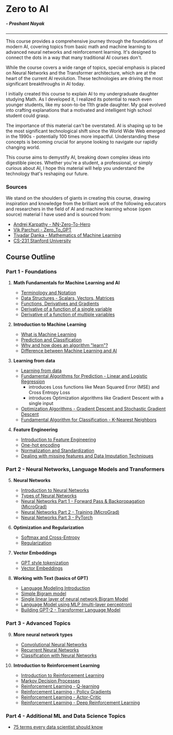 # Zero to AI
##### *- Prashant Nayak*
---

This course provides a comprehensive journey through the foundations of modern AI, covering topics from basic math and machine learning to advanced neural networks and reinforcement learning. It's designed to connect the dots in a way that many traditional AI courses don't.

While the course covers a wide range of topics, special emphasis is placed on Neural Networks and the Transformer architecture, which are at the heart of the current AI revolution. These technologies are driving the most significant breakthroughs in AI today.

I initially created this course to explain AI to my undergraduate daughter studying Math. As I developed it, I realized its potential to reach even younger students, like my soon-to-be 11th grade daughter. My goal evolved into crafting explanations that a motivated and intelligent high school student could grasp.

The importance of this material can't be overstated. AI is shaping up to be the most significant technological shift since the World Wide Web emerged in the 1990s - potentially 100 times more impactful. Understanding these concepts is becoming crucial for anyone looking to navigate our rapidly changing world.

This course aims to demystify AI, breaking down complex ideas into digestible pieces. Whether you're a student, a professional, or simply curious about AI, I hope this material will help you understand the technology that's reshaping our future.

### Sources

We stand on the shoulders of giants in creating this course, drawing inspiration and knowledge from the brilliant work of the following educators and researchers in the field of AI and machine learning whose (open source) material I have used and is sourced from:
- [Andrej Karpathy - NN-Zero-To-Hero](https://github.com/karpathy/nn-zero-to-hero)
- [Vik Parchuri - Zero_To_GPT](https://github.com/VikParuchuri/zero_to_gpt/tree/master?tab=readme-ov-file)
- [Tivadar Danka - Mathematics of Machine Learning](https://tivadardanka.com/mathematics-of-machine-learning-preview)
- [CS-231 Stanford University](https://cs231n.github.io/)

## Course Outline

### Part 1 - Foundations

1. **Math Fundamentals for Machine Learning and AI**
   - [Terminology and Notation](./notes/term-not.html)
   - [Data Structures - Scalars, Vectors, Matrices](./notes/data-structs.html)
   - [Functions, Derivatives and Gradients](./notes/func-der-grad.html)
   - [Derivative of a function of a single variable](./notes/derivative-single-var.html)
   - [Derivative of a function of multiple variables](./notes/derivative-multiple-var.html)

2. **Introduction to Machine Learning**
   - [What is Machine Learning](./notes/what-is-ml.html)
   - [Prediction and Classification](./notes/prediction-classification.html)
   - [Why and how does an algorithm "learn"?](./notes/why-algo-learns.html)
   - [Difference between Machine Learning and AI](./notes/ml-ai.html)

3. **Learning from data**
   - [Learning from data](./notes/learning-from-data.html)
   - [Fundamental Algorithms for Prediction - Linear and Logistic Regression](./notes/fundamental-algorithms.html)
       - introduces Loss functions like Mean Squared Error (MSE) and Cross Entropy Loss
       - introduces Optimization algorithms like Gradient Descent with a single input
   - [Optimization Algorithms - Gradient Descent and Stochastic Gradient Descent](./notes/gradient-descent.html)
   - [Fundamental Algorithm for Classification - K-Nearest Neighbors](./notes/knn.html)

4. **Feature Engineering**
   - [Introduction to Feature Engineering](./notes/feature-engineering.html)
   - [One-hot encoding](./notes/one-hot-encoding.html)
   - [Normalization and Standardization](./notes/normalization-standardization.html)
   - [Dealing with missing features and Data Imputation Techniques](./notes/missing-values-imputation.html)

### Part 2 - Neural Networks, Language Models and Transformers

5. **Neural Networks**
   - [Introduction to Neural Networks](./notes/nn-intro.html)
   - [Types of Neural Networks](./notes/nn-types.html)
   - [Neural Networks Part 1 - Forward Pass & Backpropagation (MicroGrad)](./notes/nn-forward-backprop.html)
   - [Neural Networks Part 2 - Training (MicroGrad)](./notes/nn-training.html)
   - [Neural Networks Part 3 - PyTorch](./notes/nn-pytorch.html)

6. **Optimization and Regularization**
   - [Softmax and Cross-Entropy](./notes/softmax-cross-entropy.html)
   - [Regularization](./notes/regularization.html)

7. **Vector Embeddings**
   - [GPT style tokenization](./notes/gpt-tokenization.html)
   - [Vector Embeddings](./notes/vector-embeddings.html)

8. **Working with Text (basics of GPT)**
   - [Language Modeling Introduction](./notes/lm-intro.html)
   - [Simple Bigram model](./notes/bigram-lm.html)
   - [Single linear layer of neural network Bigram Model](./notes/bigram-nn-lm.html)
   - [Language Model using MLP (multi-layer perceptron)](./notes/bigram-mlp-lm.html)
   - [Building GPT-2 - Transformer Language Model](./notes/bigram-transformer-lm.html)

### Part 3 - Advanced Topics

9. **More neural network types**
   - [Convolutional Neural Networks](./notes/conv-nn.html)
   - [Recurrent Neural Networks](./notes/rnn.html)
   - [Classification with Neural Networks](./notes/nn-classification.html)

10. **Introduction to Reinforcement Learning**
    - [Introduction to Reinforcement Learning](./notes/rl-intro.html)
    - [Markov Decision Processes](./notes/mdp.html)
    - [Reinforcement Learning - Q-learning](./notes/q-learning.html)
    - [Reinforcement Learning - Policy Gradients](./notes/policy-gradients.html)
    - [Reinforcement Learning - Actor-Critic](./notes/actor-critic.html)
    - [Reinforcement Learning - Deep Reinforcement Learning](./notes/deep-rl.html)

### Part 4 - Additional ML and Data Science Topics
   - [75 terms every data scientist should know](./notes/75-terms-ds.html)


